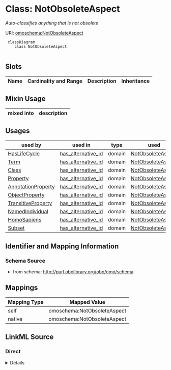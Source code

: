 # Class: NotObsoleteAspect
_Auto-classifies anything that is not obsolete_




URI: [omoschema:NotObsoleteAspect](http://purl.obolibrary.org/obo/omo/schema/NotObsoleteAspect)


```{mermaid}
 classDiagram
    class NotObsoleteAspect
      
```



<!-- no inheritance hierarchy -->


## Slots

| Name | Cardinality and Range | Description | Inheritance |
| ---  | --- | --- | --- |
## Mixin Usage

| mixed into | description |
| --- | --- |




## Usages

| used by | used in | type | used |
| ---  | --- | --- | --- |
| [HasLifeCycle](HasLifeCycle.md) | [has_alternative_id](has_alternative_id.md) | domain | [NotObsoleteAspect](NotObsoleteAspect.md) |
| [Term](Term.md) | [has_alternative_id](has_alternative_id.md) | domain | [NotObsoleteAspect](NotObsoleteAspect.md) |
| [Class](Class.md) | [has_alternative_id](has_alternative_id.md) | domain | [NotObsoleteAspect](NotObsoleteAspect.md) |
| [Property](Property.md) | [has_alternative_id](has_alternative_id.md) | domain | [NotObsoleteAspect](NotObsoleteAspect.md) |
| [AnnotationProperty](AnnotationProperty.md) | [has_alternative_id](has_alternative_id.md) | domain | [NotObsoleteAspect](NotObsoleteAspect.md) |
| [ObjectProperty](ObjectProperty.md) | [has_alternative_id](has_alternative_id.md) | domain | [NotObsoleteAspect](NotObsoleteAspect.md) |
| [TransitiveProperty](TransitiveProperty.md) | [has_alternative_id](has_alternative_id.md) | domain | [NotObsoleteAspect](NotObsoleteAspect.md) |
| [NamedIndividual](NamedIndividual.md) | [has_alternative_id](has_alternative_id.md) | domain | [NotObsoleteAspect](NotObsoleteAspect.md) |
| [HomoSapiens](HomoSapiens.md) | [has_alternative_id](has_alternative_id.md) | domain | [NotObsoleteAspect](NotObsoleteAspect.md) |
| [Subset](Subset.md) | [has_alternative_id](has_alternative_id.md) | domain | [NotObsoleteAspect](NotObsoleteAspect.md) |






## Identifier and Mapping Information







### Schema Source


* from schema: http://purl.obolibrary.org/obo/omo/schema





## Mappings

| Mapping Type | Mapped Value |
| ---  | ---  |
| self | omoschema:NotObsoleteAspect |
| native | omoschema:NotObsoleteAspect |


## LinkML Source

<!-- TODO: investigate https://stackoverflow.com/questions/37606292/how-to-create-tabbed-code-blocks-in-mkdocs-or-sphinx -->

### Direct

<details>
```yaml
name: NotObsoleteAspect
description: Auto-classifies anything that is not obsolete
from_schema: http://purl.obolibrary.org/obo/omo/schema
rank: 1000
mixin: true
rules:
- postconditions:
    none_of:
    - slot_conditions:
        label:
          name: label
          pattern: ^obsolete
classification_rules:
- slot_conditions:
    none_of:
      name: none_of
      deprecated: JsonObj(equals_expression='true')

```
</details>

### Induced

<details>
```yaml
name: NotObsoleteAspect
description: Auto-classifies anything that is not obsolete
from_schema: http://purl.obolibrary.org/obo/omo/schema
rank: 1000
mixin: true
rules:
- postconditions:
    none_of:
    - slot_conditions:
        label:
          name: label
          pattern: ^obsolete
classification_rules:
- slot_conditions:
    none_of:
      name: none_of
      deprecated: JsonObj(equals_expression='true')

```
</details>